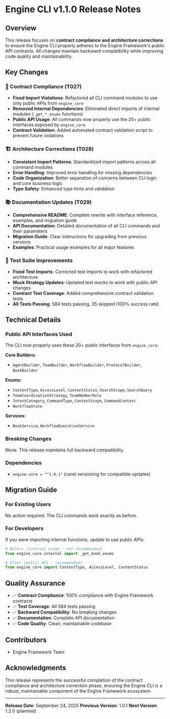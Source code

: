 # Engine CLI v1.1.0 Release Notes

## Overview

This release focuses on **contract compliance and architecture corrections** to ensure the Engine CLI properly adheres to the Engine Framework's public API contracts. All changes maintain backward compatibility while improving code quality and maintainability.

## Key Changes

### 🔧 Contract Compliance (T027)
- **Fixed Import Violations**: Refactored all CLI command modules to use only public APIs from `engine_core`
- **Removed Internal Dependencies**: Eliminated direct imports of internal modules (`_get_*_enums` functions)
- **Public API Usage**: All commands now properly use the 20+ public interfaces exposed by `engine_core`
- **Contract Validation**: Added automated contract validation script to prevent future violations

### 🏗️ Architecture Corrections (T028)
- **Consistent Import Patterns**: Standardized import patterns across all command modules
- **Error Handling**: Improved error handling for missing dependencies
- **Code Organization**: Better separation of concerns between CLI logic and core business logic
- **Type Safety**: Enhanced type hints and validation

### 📚 Documentation Updates (T029)
- **Comprehensive README**: Complete rewrite with interface reference, examples, and migration guide
- **API Documentation**: Detailed documentation of all CLI commands and their parameters
- **Migration Guide**: Clear instructions for upgrading from previous versions
- **Examples**: Practical usage examples for all major features

### 🧪 Test Suite Improvements
- **Fixed Test Imports**: Corrected test imports to work with refactored architecture
- **Mock Strategy Updates**: Updated test mocks to work with public API changes
- **Contract Test Coverage**: Added comprehensive contract validation tests
- **All Tests Passing**: 584 tests passing, 35 skipped (100% success rate)

## Technical Details

### Public API Interfaces Used
The CLI now properly uses these 20+ public interfaces from `engine_core`:

**Core Builders:**
- `AgentBuilder`, `TeamBuilder`, `WorkflowBuilder`, `ProtocolBuilder`, `BookBuilder`

**Enums:**
- `ContentType`, `AccessLevel`, `ContentStatus`, `SearchScope`, `SearchQuery`
- `TeamCoordinationStrategy`, `TeamMemberRole`
- `IntentCategory`, `CommandType`, `ContextScope`, `CommandContext`
- `WorkflowState`

**Services:**
- `BookService`, `WorkflowExecutionService`

### Breaking Changes
None. This release maintains full backward compatibility.

### Dependencies
- `engine-core = "^1.0.1"` (caret versioning for compatible updates)

## Migration Guide

### For Existing Users
No action required. The CLI commands work exactly as before.

### For Developers
If you were importing internal functions, update to use public APIs:

```python
# Before (internal usage - not recommended)
from engine_core.internal import _get_book_enums

# After (public API - recommended)
from engine_core import ContentType, AccessLevel, ContentStatus
```

## Quality Assurance

- ✅ **Contract Compliance**: 100% compliance with Engine Framework contracts
- ✅ **Test Coverage**: All 584 tests passing
- ✅ **Backward Compatibility**: No breaking changes
- ✅ **Documentation**: Complete API documentation
- ✅ **Code Quality**: Clean, maintainable codebase

## Contributors

- Engine Framework Team

## Acknowledgments

This release represents the successful completion of the contract compliance and architecture correction phase, ensuring the Engine CLI is a robust, maintainable component of the Engine Framework ecosystem.

---

**Release Date**: September 24, 2025
**Previous Version**: 1.0.1
**Next Version**: 1.2.0 (planned)